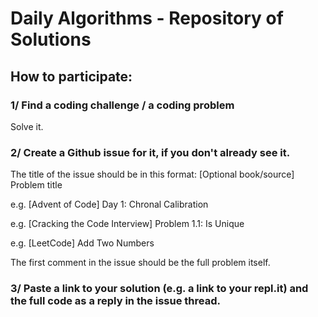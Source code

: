 # Daily Algorithms - Repository of Solutions
## How to participate: 

###  1/ Find a coding challenge / a coding problem 
Solve it. 

### 2/ Create a Github issue for it, if you don't already see it. 

The title of the issue should be in this format:
[Optional book/source] Problem title

e.g. [Advent of Code] Day 1: Chronal Calibration

e.g. [Cracking the Code Interview] Problem 1.1: Is Unique

e.g. [LeetCode] Add Two Numbers

The first comment in the issue should be the full problem itself.

### 3/ Paste a link to your solution (e.g. a link to your repl.it) and the full code as a reply in the issue thread.


